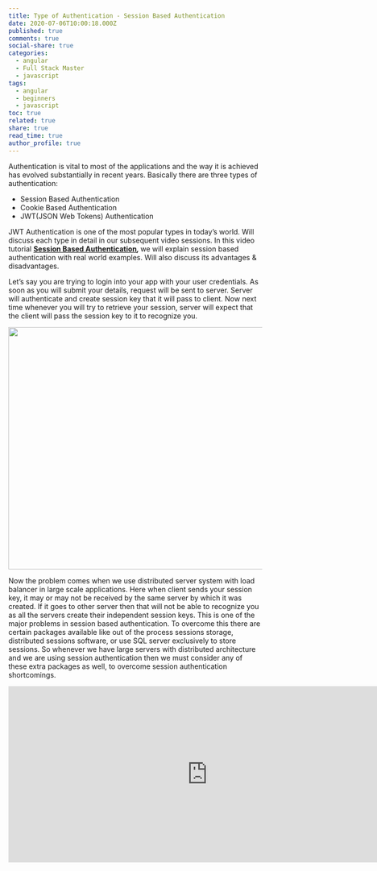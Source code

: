 ```yaml
---
title: Type of Authentication - Session Based Authentication
date: 2020-07-06T10:00:18.000Z
published: true
comments: true
social-share: true
categories:
  - angular
  - Full Stack Master
  - javascript
tags:
  - angular
  - beginners
  - javascript
toc: true
related: true
share: true
read_time: true
author_profile: true
---
```


<p>Authentication is vital to most of the applications and the way it is achieved has evolved substantially in recent years. Basically there are three types of authentication:</p>
<ul>
<li>Session Based Authentication</li>
<li>Cookie Based Authentication</li>
<li>JWT(JSON Web Tokens) Authentication</li>
</ul>
<p>JWT Authentication is one of the most popular types in today’s world. Will discuss each type in detail in our subsequent video sessions. In this video tutorial <strong><a href="https://www.youtube.com/watch?v=lrqE4_P8_0A&amp;list=PLZed_adPqIJp9M8sXttDmlCzWzat44GRi&amp;index=3&amp;t=0s" target="_blank" rel="noopener noreferrer">Session Based Authentication</a><em>, </em></strong>we will explain session based authentication with real world examples. Will also discuss its advantages &amp; disadvantages.</p>
<p>Let’s say you are trying to login into your app with your user credentials. As soon as you will submit your details, request will be sent to server. Server will authenticate and create session key that it will pass to client. Now next time whenever you will try to retrieve your session, server will expect that the client will pass the session key to it to recognize you.</p>
<p><img class="alignnone size-full wp-image-3433" src="{{ site.baseurl }}/assets/2020/07/SB1.png" alt="" width="855" height="481" /></p>
<p>Now the problem comes when we use distributed server system with load balancer in large scale applications. Here when client sends your session key, it may or may not be received by the same server by which it was created. If it goes to other server then that will not be able to recognize you as all the servers create their independent session keys. This is one of the major problems in session based authentication. To overcome this there are certain packages available like out of the process sessions storage, distributed sessions software, or use SQL server exclusively to store sessions. So whenever we have large servers with distributed architecture and we are using session authentication then we must consider any of these extra packages as well, to overcome session authentication shortcomings.</p>
<p><iframe src="https://www.youtube.com/embed/lrqE4_P8_0A" width="790" height="350" frameborder="0" allowfullscreen="allowfullscreen"></iframe></p>

